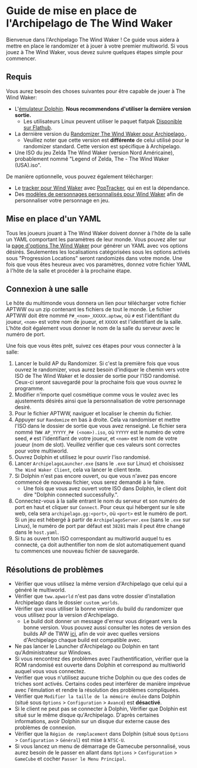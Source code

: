 # Guide de mise en place de l'Archipelago de The Wind Waker

Bienvenue dans l'Archipelago The Wind Waker ! Ce guide vous aidera à mettre en place le randomizer et à jouer à votre premier multiworld.
Si vous jouez à The Wind Waker, vous devez suivre quelques étapes simple pour commencer.

## Requis

Vous aurez besoin des choses suivantes pour être capable de jouer à The Wind Waker:
*  L'[émulateur Dolphin](https://dolphin-emu.org/download/). **Nous recommendons d'utiliser la dernière version sortie.**
    * Les utilisateurs Linux peuvent utiliser le paquet flatpak
    [Disponible sur Flathub](https://flathub.org/apps/org.DolphinEmu.dolphin-emu).
* La dernière version du [Randomizer The Wind Waker pour Archipelago ](https://github.com/tanjo3/wwrando/releases?q=tag%3Aap_2).
    * Veuillez noter que cette version est **différente** de celui utilisé pour le randomizer standard. Cette version
      est spécifique à Archipelago.
* Une ISO du jeu Zelda The Wind Waker (version Nord Américaine), probablement nommé "Legend of Zelda, The - The Wind Waker (USA).iso".

De manière optionnelle, vous pouvez également télécharger:
* Le [tracker pour Wind Waker](https://github.com/Mysteryem/ww-poptracker/releases/latest) avec [PopTracker](https://github.com/black-sliver/PopTracker/releases), qui en est la dépendance.
* Des [modèles de personnages personnalisés pour Wind Waker](https://github.com/Sage-of-Mirrors/Custom-Wind-Waker-Player-Models) afin de personnaliser votre personnage en jeu.

## Mise en place d'un YAML

Tous les joueurs jouant à The Wind Waker doivent donner à l'hôte de la salle un YAML comportant les paramètres de leur monde.
Vous pouvez aller sur la [page d'options The Wind Waker](/games/The%20Wind%20Waker/player-options) pour générer un YAML avec vos options désirés. 
Seulementes les localisations catégorisées sous les options activés sous "Progression Locations" seront randomizés dans votre monde.
Une fois que vous êtes heureux avec vos paramètres, donnez votre fichier YAML à l'hôte de la salle et procéder à la prochaine étape.

## Connexion à une salle

Le hôte du multimonde vous donnera un lien pour télécharger votre fichier APTWW ou un zip contenant les fichiers de tout le monde.
Le fichier APTWW doit être nommé `P#_<nom>_XXXXX.aptww`, où `#` est l'identifiant du joueur, `<nom>` est votre nom de joueur, et
`XXXXX` est l'identifiant de la salle. L'hôte doit également vous donner le nom de la salle du serveur avec le numéro de port.

Une fois que vous êtes prêt, suivez ces étapes pour vous connecter à la salle:
1. Lancer le build AP du Randomizer. Si c'est la première fois que vous ouvrez le randomizer, vous aurez besoin d'indiquer le chemin vers votre ISO de The Wind Waker et le dossier de sortie pour l'ISO randomisé. Ceux-ci seront sauvegardé pour la prochaine fois que vous ouvrez le programme.
2. Modifier n'importe quel cosmétique comme vous le voulez avec les ajustements désirés ainsi que la personnalisation de votre personnage desiré.
3. Pour le fichier APTWW, naviguer et localiser le chemin du fichier.
4. Appuyer sur `Randomize` en bas à droite. Cela va randomiser et mettre l'ISO dans le dossier de sortie que vous avez renseigné. Le fichier sera nommé `TWW AP_YYYYY_P# (<nom>).iso`, où `YYYYY` est le numéro de votre seed, `#` est l'identifiant de votre joueur, et `<nom>` est le nom de votre joueur (nom de slot). Veuillez vérifier que ces valeurs sont correctes pour votre multiworld.
5. Ouvrez Dolphin et utilisez le pour ouvrir l'iso randomisé.
6. Lancer `ArchipelagoLauncher.exe` (sans le `.exe` sur Linux) et choisissez `The Wind Waker Client`, cela va lancer le client texte. 
7. Si Dolphin n'est pas encore ouvert, ou que vous n'avez pas encore commencé de nouveau fichier, vous serez demandé à le faire.
    * Une fois que vous avez ouvert votre ISO dans Dolphin, le client doit dire "Dolphin connected successfully.".
8. Connectez-vous à la salle entrant le nom du serveur et son numéro de port en haut et cliquer sur `Connect`. 
Pour ceux qui hébergent sur le site web, cela sera `archipelago.gg:<port>`, où `<port>` est le numéro de port. Si un jeu est hébergé à partir de
`ArchipelagoServer.exe` (sans le `.exe` sur Linux), le numéro de port par défaut est `38281` mais il peut être changé dans le `host.yaml`.
9. Si tu as ouvert ton ISO correspondant au multiworld auquel tu es connecté, ça doit authentifier ton nom de slot automatiquement quand tu commences une nouveau fichier de sauvegarde.

## Résolutions de problèmes

* Vérifier que vous utilisez la même version d'Archipelago que celui qui a généré le multiworld.
* Vérifier que `tww.apworld` n'est pas dans votre dossier d'installation Archipelago dans le dossier `custom_worlds`.
* Vérifier que vous utiliser la bonne version du build du randomizer que vous utilisez pour la version d'Archipelago. 
  * Le build doit donner un message d'erreur vous dirigeant vers la bonne version. Vous pouvez aussi consulter les notes de version des builds AP de TWW [ici](https://github.com/tanjo3/wwrando/releases?q=tag%3Aap_2), afin de voir avec quelles versions d'Archipelago chaque build est compatible avec.
* Ne pas lancer le Launcher d'Archipelago ou Dolphin en tant qu'Administrateur sur Windows.
* Si vous rencontrez des problèmes avec l'authentification, vérifier que la ROM randomisé est ouverte dans Dolphin et correspond au
  multiworld auquel vous vous connectez.
* Verifier que vous n'utilisez aucune triche Dolphin ou que des codes de triches sont activés. Certains codes peut interférer de manière imprévue
  avec l'émulation et rendre la résolution des problèmes compliquées.
* Vérifier que `Modifier la taille de la mémoire émulée` dans Dolphin (situé sous `Options` > `Configuration` > `Avancé`) est
  **désactivé**.
* Si le client ne peut pas se connecter à Dolphin, Vérifier que Dolphin est situé sur le même disque qu'Archipelago. 
  D'après certaines informations, avoir Dolphin sur un disque dur externe cause des problèmes de connexion.
* Vérifier que la `Région de remplacement` dans Dolphin (situé sous `Options` > `Configuration` > `Général`) est mise à `NTSC-U`.
* Si vous lancez un menu de démarrage de Gamecube personnalisé, vous aurez besoin de le passer en allant dans `Options` > `Configuration` > `GameCube`
  et cocher `Passer le Menu Principal`.

